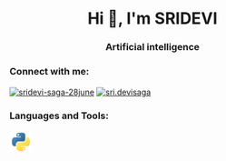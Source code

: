 <h1 align="center">Hi 👋, I'm SRIDEVI</h1>
<h3 align="center">Artificial intelligence</h3>

<h3 align="left">Connect with me:</h3>
<p align="left">
<a href="https://linkedin.com/in/sridevi-saga-28june" target="blank"><img align="center" src="https://raw.githubusercontent.com/rahuldkjain/github-profile-readme-generator/master/src/images/icons/Social/linked-in-alt.svg" alt="sridevi-saga-28june" height="30" width="40" /></a>
<a href="https://instagram.com/sri.devisaga" target="blank"><img align="center" src="https://raw.githubusercontent.com/rahuldkjain/github-profile-readme-generator/master/src/images/icons/Social/instagram.svg" alt="sri.devisaga" height="30" width="40" /></a>
</p>

<h3 align="left">Languages and Tools:</h3>
<p align="left"> <a href="https://www.python.org" target="_blank" rel="noreferrer"> <img src="https://raw.githubusercontent.com/devicons/devicon/master/icons/python/python-original.svg" alt="python" width="40" height="40"/> </a> </p>
